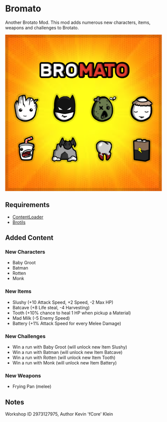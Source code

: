 # Bromato
Another Brotato Mod. This mod adds numerous new characters, items, weapons and challenges to Brotato.

![screenshot](.docs/bromato_steam_workshop_logo.png)

## Requirements
* [ContentLoader](https://github.com/BrotatoMods/Brotato-ContentLoader/)
* [Brotils](https://github.com/BrotatoMods/Brotato-Brotils/)

## Added Content
### New Characters
* Baby Groot
* Batman
* Rotten
* Monk

### New Items
* Slushy (+10 Attack Speed, +2 Speed, -2 Max HP)
* Batcave (+8 Life steal, -4 Harvesting)
* Tooth (+10% chance to heal 1 HP when pickup a Material)
* Mad Milk (-5 Enemy Speed)
* Battery (+1% Attack Speed for every Melee Damage)

### New Challenges
* Win a run with Baby Groot (will unlock new Item Slushy)
* Win a run with Batman (will unlock new Item Batcave)
* Win a run with Rotten (will unlock new Item Tooth)
* Win a run with Monk (will unlock new Item Battery)

### New Weapons
* Frying Pan (melee)

 ## Notes
 Workshop ID 2973127975, Author Kevin 'fCore' Klein
